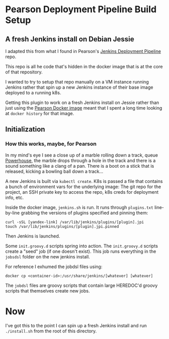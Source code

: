 # Pearson Deployment Pipeline Build Setup
## A fresh Jenkins install on Debian Jessie

I adapted this from what I found in Pearson's [Jenkins Deployment
Pipeline](https://github.com/pearsontechnology/deployment-pipeline-jenkins-plugin#buildbitesize)
repo.

This repo is all he code that's hidden in the docker image that is at the core
of that repository.

I wanted to try to setup that repo manually on a VM instance running Jenkins
rather that spin up a new Jenkins instance of their base image deployed to a
running k8s.

Getting this plugin to work on a fresh Jenkins install on Jessie rather than
just using the [Pearson Docker
image](https://hub.docker.com/r/pearsontechnology/deployment-pipeline-jenkins-plugin/)
meant that I spent a long time looking at `docker history` for that image.

## Initialization
### How this works, maybe, for Pearson

In my mind's eye I see a close up of a marble rolling down a track, queue
[Powerhouse](https://youtu.be/qaC0vNLdLvY?t=1m25s), the marble drops through a
hole in the track and there is a sound something like a clang of a pan. There
is a boot on a stick that is released, kicking a bowling ball down a track...

A new Jenkins is built via `kubectl create`. K8s is passed a file that contains
a bunch of environment vars for the underlying image: The git repo for the
project, an SSH private key to access the repo, k8s creds for deployment info,
etc.

Inside the docker image, `jenkins.sh` is run. It runs through `plugins.txt`
line-by-line grabbing the versions of plugins specified and pinning them:

    curl -sSL [yandex-link] /var/lib/jenkins/plugins/[plugin].jpi
    touch /var/lib/jenkins/plugins/[plugin].jpi.pinned

Then Jenkins is launched.

Some `init.groovy.d` scripts spring into action. The `init.groovy.d` scripts
create a "seed" job (if one doesn't exist). This job runs everything in the
`jobsdsl` folder on the new jenkins install.

For reference I exhumed the jobdsl files using:

    docker cp <container-id>:/usr/share/jenkins/[whatever] [whatever]

The `jobdsl` files are groovy scripts that contain large HEREDOC'd groovy
scripts that themselves create new jobs.

# Now

I've got this to the point I can spin up a fresh Jenkins install and run
`./install.sh` from the root of this directory.
